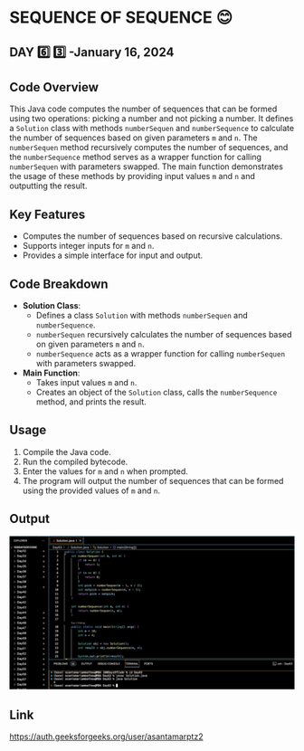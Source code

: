 # SEQUENCE OF SEQUENCE :blush:
## DAY :six: :three: -January 16, 2024

## Code Overview

This Java code computes the number of sequences that can be formed using two operations: picking a number and not picking a number. It defines a `Solution` class with methods `numberSequen` and `numberSequence` to calculate the number of sequences based on given parameters `m` and `n`. The `numberSequen` method recursively computes the number of sequences, and the `numberSequence` method serves as a wrapper function for calling `numberSequen` with parameters swapped. The main function demonstrates the usage of these methods by providing input values `m` and `n` and outputting the result.

## Key Features

- Computes the number of sequences based on recursive calculations.
- Supports integer inputs for `m` and `n`.
- Provides a simple interface for input and output.

## Code Breakdown

- **Solution Class**: 
  - Defines a class `Solution` with methods `numberSequen` and `numberSequence`.
  - `numberSequen` recursively calculates the number of sequences based on given parameters `m` and `n`.
  - `numberSequence` acts as a wrapper function for calling `numberSequen` with parameters swapped.
- **Main Function**:
  - Takes input values `m` and `n`.
  - Creates an object of the `Solution` class, calls the `numberSequence` method, and prints the result.

## Usage

1. Compile the Java code.
2. Run the compiled bytecode.
3. Enter the values for `m` and `n` when prompted.
4. The program will output the number of sequences that can be formed using the provided values of `m` and `n`.


## Output

![Reference Image](s63.png)

## Link
<https://auth.geeksforgeeks.org/user/asantamarptz2>
